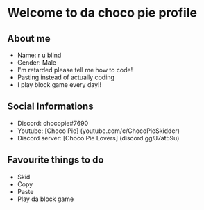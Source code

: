 # Welcome to da choco pie profile

## About me

* Name: r u blind
* Gender: Male
* I'm retarded please tell me how to code!
* Pasting instead of actually coding
* I play block game every day!!

## Social Informations
* Discord: chocopie#7690
* Youtube: [Choco Pie] (youtube.com/c/ChocoPieSkidder)
* Discord server: [Choco Pie Lovers] (discord.gg/J7at59u)

## Favourite things to do
* Skid
* Copy
* Paste
* Play da block game

